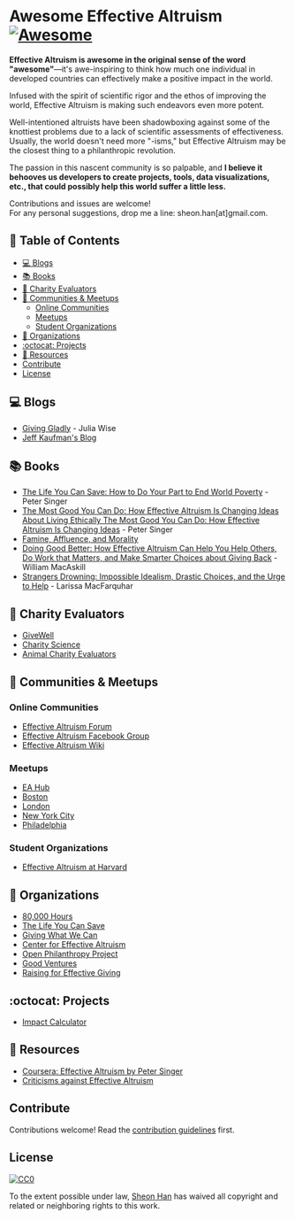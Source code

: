 # Awesome Effective Altruism [![Awesome](https://cdn.rawgit.com/sindresorhus/awesome/d7305f38d29fed78fa85652e3a63e154dd8e8829/media/badge.svg)](https://github.com/sindresorhus/awesome)

**Effective Altruism is awesome in the original sense of the word "awesome"**—it's awe-inspiring to think how much one individual in developed countries can effectively make a positive impact in the world.

Infused with the spirit of scientific rigor and the ethos of improving the world, Effective Altruism is making such endeavors even more potent.

Well-intentioned altruists have been shadowboxing against some of the knottiest problems due to a lack of scientific assessments of effectiveness. Usually, the world doesn't need more "-isms," but Effective Altruism may be the closest thing to a philanthropic revolution.

The passion in this nascent community is so palpable, and **I believe it behooves us developers to create projects, tools, data visualizations, etc., that could possibly help this world suffer a little less.**

Contributions and issues are welcome!  
For any personal suggestions, drop me a line: sheon.han[at]gmail.com.

## :book: Table of Contents
<!-- START doctoc generated TOC please keep comment here to allow auto update -->
<!-- DON'T EDIT THIS SECTION, INSTEAD RE-RUN doctoc TO UPDATE -->
- [:computer: Blogs](#computer-blogs)
- [:books: Books](#books-books)
- [:hammer: Charity Evaluators](#hammer-charity-evaluators)
- [:busts_in_silhouette: Communities & Meetups](#busts_in_silhouette-communities--meetups)
  - [Online Communities](#online-communities)
  - [Meetups](#meetups)
  - [Student Organizations](#student-organizations)
- [:office: Organizations](#office-organizations)
- [:octocat: Projects](#octocat-projects)
- [:thought_balloon: Resources](#thought_balloon-resources)
- [Contribute](#contribute)
- [License](#license)

<!-- END doctoc generated TOC please keep comment here to allow auto update -->

## :computer: Blogs
- [Giving Gladly](http://www.givinggladly.com/) - Julia Wise
- [Jeff Kaufman's Blog](http://www.jefftk.com/index)

## :books: Books
- [The Life You Can Save: How to Do Your Part to End World Poverty](https://www.amazon.com/Life-You-Can-Save-Poverty/dp/0812981561/ref=sr_1_1?ie=UTF8&qid=1491663357&sr=8-1&keywords=the+life+you+can+save) - Peter Singer
- [The Most Good You Can Do: How Effective Altruism Is Changing Ideas About Living Ethically The Most Good You Can Do: How Effective Altruism Is Changing Ideas](https://www.amazon.com/Most-Good-You-Can-Effective/dp/0300219865/ref=pd_lpo_sbs_14_t_0?_encoding=UTF8&psc=1&refRID=TRVQNNNRAWC14C0MPW1M) - Peter Singer
- [Famine, Affluence, and Morality](https://www.amazon.com/Famine-Affluence-Morality-Peter-Singer/dp/0190219203/ref=pd_sim_14_8?_encoding=UTF8&pd_rd_i=0190219203&pd_rd_r=PEC7WM3E5DARAS3P9QYA&pd_rd_w=u7ZoC&pd_rd_wg=9bC3i&psc=1&refRID=PEC7WM3E5DARAS3P9QYA)
- [Doing Good Better: How Effective Altruism Can Help You Help Others, Do Work that Matters, and Make Smarter Choices about Giving Back](https://www.amazon.com/Doing-Good-Better-Effective-Altruism/dp/1592409660) - William MacAskill
- [Strangers Drowning: Impossible Idealism, Drastic Choices, and the Urge to Help](https://www.amazon.com/Strangers-Drowning-Impossible-Idealism-Drastic/dp/0143109782/ref=pd_sim_14_6?_encoding=UTF8&pd_rd_i=0143109782&pd_rd_r=PEC7WM3E5DARAS3P9QYA&pd_rd_w=u7ZoC&pd_rd_wg=9bC3i&psc=1&refRID=PEC7WM3E5DARAS3P9QYA) - Larissa MacFarquhar

## :hammer: Charity Evaluators
- [GiveWell](http://www.givewell.org/)
- [Charity Science](http://www.charityscience.com)
- [Animal Charity Evaluators](https://animalcharityevaluators.org)

## :busts_in_silhouette: Communities & Meetups
### Online Communities
- [Effective Altruism Forum](http://effective-altruism.com/ea/6x/introduction_to_effective_altruism/)
- [Effective Altruism Facebook Group](https://www.facebook.com/groups/effective.altruists/)
- [Effective Altruism Wiki](http://wiki.effectivealtruismhub.com/index.php?title=Effective_Altruism_Wiki)

### Meetups
- [EA Hub](https://eahub.org/)
- [Boston](https://www.meetup.com/Boston-Effective-Altruism/)
- [London](https://www.meetup.com/Effective-Altruism-London/)
- [New York City](https://www.meetup.com/Effective-Altruism-NYC/)
- [Philadelphia](https://www.meetup.com/Effective-Altruism-Philadelphia/)

### Student Organizations
- [Effective Altruism at Harvard](http://www.harvardea.org/)


## :office: Organizations
- [80,000 Hours](https://80000hours.org/)
- [The Life You Can Save](https://www.thelifeyoucansave.org/)
- [Giving What We Can](https://www.givingwhatwecan.org/)
- [Center for Effective Altruism](https://www.centreforeffectivealtruism.org/)
- [Open Philanthropy Project](http://www.openphilanthropy.org/)
- [Good Ventures](http://www.goodventures.org/research-and-ideas/blog)
- [Raising for Effective Giving](https://reg-charity.org/)

## :octocat: Projects
- [Impact Calculator](https://www.thelifeyoucansave.org/Impact-Calculator)

## :thought_balloon: Resources
- [Coursera: Effective Altruism by Peter Singer](https://www.coursera.org/learn/altruism)
- [Criticisms against Effective Altruism](http://wiki.effectivealtruismhub.com/index.php?title=Criticism_of_effective_altruism)

## Contribute

Contributions welcome! Read the [contribution guidelines](contributing.md) first.

## License

[![CC0](http://mirrors.creativecommons.org/presskit/buttons/88x31/svg/cc-zero.svg)](https://creativecommons.org/publicdomain/zero/1.0/)

To the extent possible under law, [Sheon Han](http://sheon.be/) has waived all copyright and related or neighboring rights to this work.

